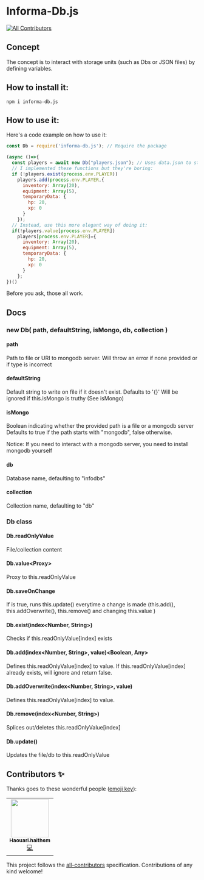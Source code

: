 # Informa-Db.js
<!-- ALL-CONTRIBUTORS-BADGE:START - Do not remove or modify this section -->
[![All Contributors](https://img.shields.io/badge/all_contributors-1-orange.svg?style=flat-square)](#contributors-)
<!-- ALL-CONTRIBUTORS-BADGE:END -->
## Concept
The concept is to interact with storage units (such as Dbs or JSON files) by defining variables.
## How to install it:
`npm i informa-db.js`
## How to use it:
Here's a code example on how to use it:
```js
const Db = require('informa-db.js'); // Require the package

(async ()=>{
  const players = await new Db("players.json"); // Uses data.json to store data
  // I implemented these functions but they're boring:
  if (!players.exist(process.env.PLAYER))
    players.add(process.env.PLAYER,{
      inventory: Array(20),
      equipment: Array(5),
      temporaryData: {
        hp: 20,
        xp: 0
      }
    });
  // Instead, use this more elegant way of doing it:
  if(!players.value[process.env.PLAYER])
    players[process.env.PLAYER]={
      inventory: Array(20),
      equipment: Array(5),
      temporaryData: {
        hp: 20,
        xp: 0
      }
    };
})()
```
Before you ask, those all work.
## Docs
### new Db( path<String>, defaultString<String>, isMongo<Boolean>, db<String>, collection<String> )
#### path
Path to file or URI to mongodb server.
Will throw an error if none provided or if type is incorrect
#### defaultString
Default string to write on file if it doesn't exist.
Defaults to '{}'
Will be ignored if this.isMongo is truthy (See isMongo<Boolean>)
#### isMongo<Boolean>
Boolean indicating whether the provided path is a file or a mongodb server
Defaults to true if the path starts with "mongodb", false otherwise.

Notice: If you need to interact with a mongodb server, you need to install mongodb yourself
#### db<String>
Database name, defaulting to "infodbs"
#### collection<String>
Collection name, defaulting to "db"
### Db class
#### Db.readOnlyValue<Any>
File/collection content
#### Db.value<Proxy<Any>>
Proxy to this.readOnlyValue
#### Db.saveOnChange<Boolean>
If is true, runs this.update() everytime a change is made (this.add(), this.addOverwrite(), this.remove() and changing this.value )
#### Db.exist(index<Number, String>)<Boolean>
Checks if this.readOnlyValue[index] exists
#### Db.add(index<Number, String>, value<Any>)<Boolean, Any>
Defines this.readOnlyValue[index] to value.
If this.readOnlyValue[index] already exists, will ignore and return false.
#### Db.addOverwrite(index<Number, String>, value<Any>)<Any>
Defines this.readOnlyValue[index] to value.
#### Db.remove(index<Number, String>)<Undefined>
Splices out/deletes this.readOnlyValue[index]
#### Db.update()<Any>
Updates the file/db to this.readOnlyValue

## Contributors ✨

Thanks goes to these wonderful people ([emoji key](https://allcontributors.org/docs/en/emoji-key)):

<!-- ALL-CONTRIBUTORS-LIST:START - Do not remove or modify this section -->
<!-- prettier-ignore-start -->
<!-- markdownlint-disable -->
<table>
  <tr>
    <td align="center"><a href="https://github.com/wolfpat01"><img src="https://avatars1.githubusercontent.com/u/57036855?v=4" width="100px;" alt=""/><br /><sub><b>Haouari haithem</b></sub></a><br /><a href="https://github.com/informathemusic/informa-db.js/commits?author=wolfpat01" title="Code">💻</a></td>
  </tr>
</table>

<!-- markdownlint-enable -->
<!-- prettier-ignore-end -->
<!-- ALL-CONTRIBUTORS-LIST:END -->

This project follows the [all-contributors](https://github.com/all-contributors/all-contributors) specification. Contributions of any kind welcome!